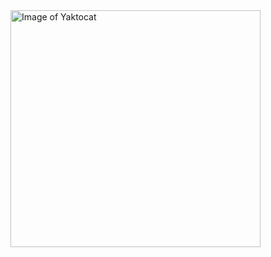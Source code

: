 <img src="https://octodex.github.com/images/yaktocat.png" alt="Image of Yaktocat" usemap="#workmap" width="400" height="379">
